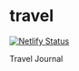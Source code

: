# travel

[![Netlify Status](https://api.netlify.com/api/v1/badges/1c3a90f2-359c-481b-be39-3684c5ccdf6b/deploy-status)](https://app.netlify.com/sites/thunderous-pie-816e43/deploys)

Travel Journal
